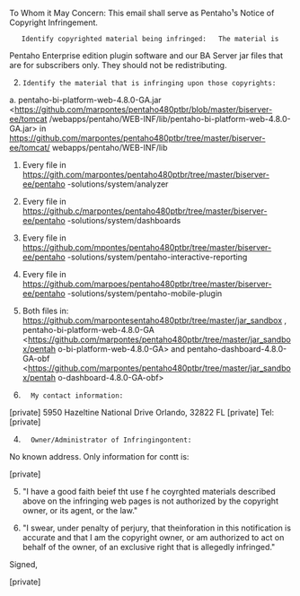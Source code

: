 To Whom it May Concern:
 This email shall serve as Pentaho¹s Notice of Copyright Infringement.
 
       Identify copyrighted material being infringed:   The material is
Pentaho Enterprise edition plugin software and our BA Server jar files
that are for subscribers only.  They should not be redistributing.
 
2.     Identify the material that is infringing upon those copyrights:
a.       pentaho-bi-platform-web-4.8.0-GA.jar
<https://github.com/marpontes/pentaho480ptbr/blob/master/biserver-ee/tomcat
/webapps/pentaho/WEB-INF/lib/pentaho-bi-platform-web-4.8.0-GA.jar> in
https://github.com/marpontes/pentaho480ptbr/tree/master/biserver-ee/tomcat/
webapps/pentaho/WEB-INF/lib

1. Every file in 
https://gith.com/marpontes/pentaho480ptbr/tree/master/biserver-ee/pentaho
-solutions/system/analyzer

2. Every file in 
https://github.c/marpontes/pentaho480ptbr/tree/master/biserver-ee/pentaho
-solutions/system/dashboards

3. Every file in 
https://github.com/mpontes/pentaho480ptbr/tree/master/biserver-ee/pentaho
-solutions/system/pentaho-interactive-reporting

4. Every file in 
https://github.com/marpoes/pentaho480ptbr/tree/master/biserver-ee/pentaho
-solutions/system/pentaho-mobile-plugin

5. Both files in: 
https://github.com/marpontesentaho480ptbr/tree/master/jar_sandbox ,
pentaho-bi-platform-web-4.8.0-GA
<https://github.com/marpontes/pentaho480ptbr/tree/master/jar_sandbox/pentah
o-bi-platform-web-4.8.0-GA> and pentaho-dashboard-4.8.0-GA-obf
<https://github.com/marpontes/pentaho480ptbr/tree/master/jar_sandbox/pentah
o-dashboard-4.8.0-GA-obf>

3.       My contact information:
[private]
5950 Hazeltine National Drive
Orlando, 32822 FL
[private]
Tel: [private]
 
4.       Owner/Administrator of Infringingontent:
 
No known address.  Only information for contt is:
 
[private]
 
 
5. "I have a good faith beief tht use f he coyrghted materials described above on the infringing web pages is not authorized by
the copyright owner, or its agent, or the law."
 
6. "I swear, under penalty of perjury, that theinforation in this notification is accurate and that I am the copyright owner, or am
authorized to act on behalf of the owner, of an exclusive right that is
allegedly infringed."
 

Signed,
 
[private]